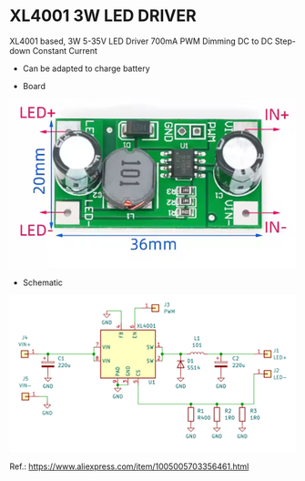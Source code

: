 # XL4001 3W LED DRIVER
XL4001 based, 3W 5-35V LED Driver 700mA PWM Dimming DC to DC Step-down Constant Current

- Can be adapted to charge battery

- Board

![img](https://raw.githubusercontent.com/rtek1000/XL4001_3W_LED_DRIVER/refs/heads/main/LED%20DRIVER%20700mA%20XL4001.png)

- Schematic

![img](https://raw.githubusercontent.com/rtek1000/XL4001_3W_LED_DRIVER/refs/heads/main/LED%20DRIVER%20700mA%20XL4001_SCH.png)


Ref.: https://www.aliexpress.com/item/1005005703356461.html
